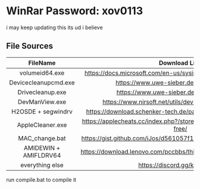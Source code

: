 # WinRar Password: xov0113

i may keep updating this its ud i believe

## File Sources

| FileName | Download Link |
| :-: | :-: |
| volumeid64.exe | https://docs.microsoft.com/en-us/sysinternals/downloads/volumeid |
| Devicecleanupcmd.exe | https://www.uwe-sieber.de/misc_tools_e.html |
| Drivecleanup.exe | https://www.uwe-sieber.de/drivetools_e.html |
| DevManView.exe | https://www.nirsoft.net/utils/device_manager_view.html |
| H2OSDE + segwindrv | https://download.schenker-tech.de/package/dmi-edit-efi-insyde/ |
| AppleCleaner.exe | https://applecheats.cc/index.php?/store/category/49-apple-cleaner-free/ |
| MAC_change.bat | https://gist.github.com/iJos/d561057f1a00d926a47532396a8c71de |
| AMIDEWIN + AMIFLDRV64 | https://download.lenovo.com/pccbbs/thinkcentre_bios/o2vjya6usa.exe |
| everything else | https://discord.gg/kWb7MQyr |

run compile.bat to compile it
